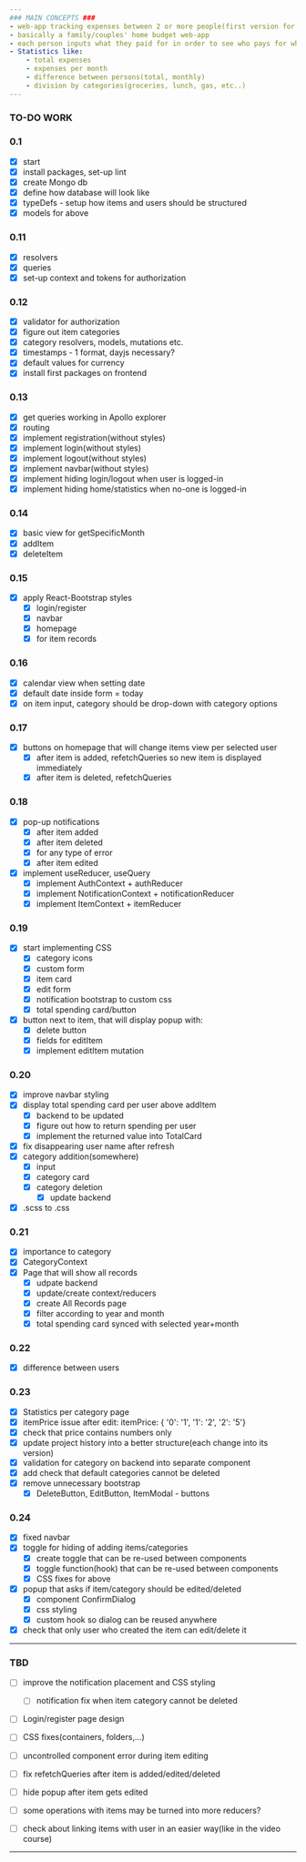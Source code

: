 ```yaml
---
### MAIN CONCEPTS ###
- web-app tracking expenses between 2 or more people(first version for two)
- basically a family/couples' home budget web-app
- each person inputs what they paid for in order to see who pays for what
- Statistics like:
    - total expenses
    - expenses per month
    - difference between persons(total, monthly)
    - division by categories(groceries, lunch, gas, etc..)
---
```


### TO-DO WORK

### 0.1
- [x] start
- [x] install packages, set-up lint
- [x] create Mongo db
- [x] define how database will look like
- [x] typeDefs - setup how items and users should be structured
- [x] models for above
### 0.11
- [x] resolvers
- [x] queries
- [x] set-up context and tokens for authorization
### 0.12
- [x] validator for authorization
- [x] figure out item categories
- [x] category resolvers, models, mutations etc.
- [x] timestamps - 1 format, dayjs necessary?
- [x] default values for currency
- [x] install first packages on frontend
### 0.13
- [x] get queries working in Apollo explorer
- [x] routing
- [x] implement registration(without styles)
- [x] implement login(without styles)
- [x] implement logout(without styles)
- [x] implement navbar(without styles)
- [x] implement hiding login/logout when user is logged-in
- [x] implement hiding home/statistics when no-one is logged-in
### 0.14
- [x] basic view for getSpecificMonth
- [x] addItem
- [x] deleteItem
### 0.15
- [x] apply React-Bootstrap styles
  - [x] login/register
  - [x] navbar
  - [x] homepage
  - [x] for item records
### 0.16
- [x] calendar view when setting date
- [x] default date inside form = today
- [x] on item input, category should be drop-down with category options
### 0.17
- [x] buttons on homepage that will change items view per selected user
  - [x] after item is added, refetchQueries so new item is displayed immediately
  - [x] after item is deleted, refetchQueries
### 0.18
- [x] pop-up notifications
  - [x] after item added
  - [x] after item deleted
  - [x] for any type of error
  - [x] after item edited
- [x] implement useReducer, useQuery
  - [x] implement AuthContext + authReducer
  - [x] implement NotificationContext + notificationReducer
  - [x] implement ItemContext + itemReducer
### 0.19
- [x] start implementing CSS
  - [x] category icons
  - [x] custom form
  - [x] item card
  - [x] edit form
  - [x] notification bootstrap to custom css
  - [x] total spending card/button
- [x] button next to item, that will display popup with:
  - [x] delete button
  - [x] fields for editItem
  - [x] implement editItem mutation
### 0.20
- [x] improve navbar styling
- [x] display total spending card per user above addItem
  - [x] backend to be updated
  - [x] figure out how to return spending per user
  - [x] implement the returned value into TotalCard
- [x] fix disappearing user name after refresh
- [x] category addition(somewhere)
  - [x] input
  - [x] category card
  - [x] category deletion
    - [x] update backend
- [x] .scss to .css
### 0.21
- [x] importance to category
- [x] CategoryContext
- [x] Page that will show all records
  - [x] udpate backend
  - [x] update/create context/reducers
  - [x] create All Records page
  - [x] filter according to year and month
  - [x] total spending card synced with selected year+month
### 0.22
- [x] difference between users
### 0.23
- [x] Statistics per category page
- [x] itemPrice issue after edit: itemPrice: { '0': '1', '1': '2', '2': '5'}
- [x] check that price contains numbers only
- [x] update project history into a better structure(each change into its version)
- [x] validation for category on backend into separate component
- [x] add check that default categories cannot be deleted
- [x] remove unnecessary bootstrap
  - [x] DeleteButton, EditButton, ItemModal - buttons
### 0.24
- [x] fixed navbar
- [x] toggle for hiding of adding items/categories
  - [x] create toggle that can be re-used between components
  - [x] toggle function(hook) that can be re-used between components
  - [x] CSS fixes for above
- [x] popup that asks if item/category should be edited/deleted
  - [x] component ConfirmDialog
  - [x] css styling
  - [x] custom hook so dialog can be reused anywhere
- [x] check that only user who created the item can edit/delete it
---
### TBD
- [ ] improve the notification placement and CSS styling
  - [ ] notification fix when item category cannot be deleted
- [ ] Login/register page design
- [ ] CSS fixes(containers, folders,...)

- [ ] uncontrolled component error during item editing
- [ ] fix refetchQueries after item is added/edited/deleted
- [ ] hide popup after item gets edited

- [ ] some operations with items may be turned into more reducers?
- [ ] check about linking items with user in an easier way(like in the video course)

---
